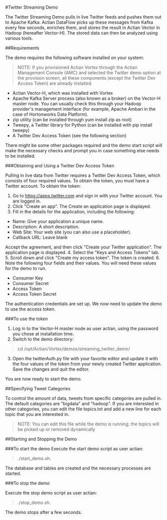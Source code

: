 #Twitter Streaming Demo

The Twitter Streaming Demo pulls in live Twitter feeds and pushes them out to Apache Kafka. Actian DataFlow picks up these messages from Kafka every few seconds, enriches them, and stores the result in Actian Vector in Hadoop (hereafter Vector-H). The stored data can then be analyzed using various tools.

##Requirements

The demo requires the following software installed on your system:

> NOTE: If you provisioned Actian Vortex through the Actian Management Console
> (AMC) and selected the Twitter demo option at the provision screen,
> all these components (except the Twitter Dev Access Token) are already
> installed.

 - Actian Vector-H, which was installed with Vortex
 - Apache Kafka Server process (also known as a broker) on the Vector-H master node. You can usually check this through your Hadoop provider's management interface (for example, Apache Ambari in the case of Hortonworks Data Platform).
 - zip utility (can be installed through yum install zip as root)
 - Tweepy, a Twitter library for Python (can be installed with pip install tweepy)
 - A Twitter Dev Access Token (see the following section)

There might be some other packages required and the demo start script will make the necessary checks and prompt you in case something else needs to be installed.

###Obtaining and Using a Twitter Dev Access Token

Pulling in live data from Twitter requires a Twitter Dev Access Token, which consists of four required values. To obtain the token, you must have a Twitter account. To obtain the token:

 

 1. Go to https://apps.twitter.com and sign in with your Twitter account.
You are logged in. 
 2. Click "Create an app". 
The Create an application page is displayed.
 3. Fill in the details for the application, including the following:
- Name: Give your application a unique name.
- Description: A short description.
- Web Site: Your web site (you can also use a placeholder).
- Callback URL: Leave blank

 Accept the agreement, and then click "Create your Twitter application".
The application page is displayed. 
 4. Select the "Keys and Access Tokens" tab. 
 5. Scroll down and click "Create my access token".
The token is created. 
 6. Note the following four fields and their values. You will need these values for the demo to run.
 - Consumer Key
 - Consumer Secret
 - Access Token
 - Access Token Secret

The authentication credentials are set up. We now need to update the demo to use the access token. 

###To use the token

1.	Log in to the Vector-H master node as user actian, using the password you chose at installation time.
2.	Switch to the demo directory: 
> cd /opt/Actian/Vortex/demos/streaming_twitter_demo/

3.	Open the twitterAuth.py file with your favorite editor and update it with the four values of the token from your newly created Twitter application. Save the changes and quit the editor. 

You are now ready to start the demo.

##Specifying Tweet Categories

To control the amount of data, tweets from specific categories are pulled in. The default categories are "bigdata" and "hadoop". If you are interested in other categories, you can edit the file topics.txt and add a new line for each topic that you are interested in. 

> NOTE: You can edit this file while the demo is running; the topics will be
> picked up or removed dynamically

##Starting and Stopping the Demo

###To start the demo
Execute the start demo script as user actian: 

> ./start_demo.sh.

The database and tables are created and the necessary processes are started. 

###To stop the demo

Execute the stop demo script as user actian: 

> ./stop_demo.sh.

The demo stops after a few seconds.
